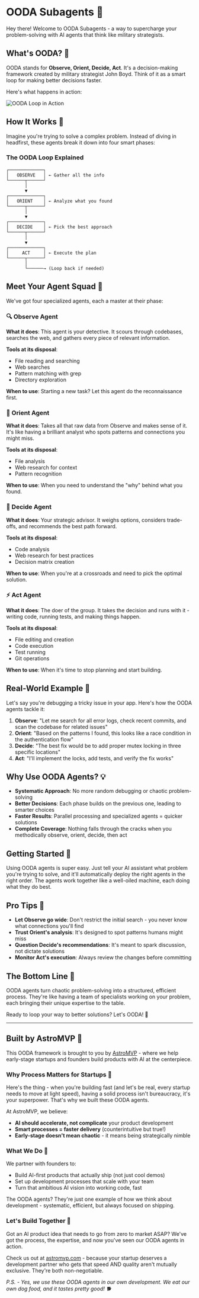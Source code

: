 # OODA Subagents 🚀

Hey there! Welcome to OODA Subagents - a way to supercharge your problem-solving with AI agents that think like military strategists. 

## What's OODA? 🤔

OODA stands for **Observe, Orient, Decide, Act**. It's a decision-making framework created by military strategist John Boyd. Think of it as a smart loop for making better decisions faster.

Here's what happens in action:

![OODA Loop in Action](ooda.png)

## How It Works 🔄

Imagine you're trying to solve a complex problem. Instead of diving in headfirst, these agents break it down into four smart phases:

### The OODA Loop Explained

```
┌─────────────┐
│   OBSERVE   │ ← Gather all the info
└──────┬──────┘
       │
       ▼
┌─────────────┐
│   ORIENT    │ ← Analyze what you found
└──────┬──────┘
       │
       ▼
┌─────────────┐
│   DECIDE    │ ← Pick the best approach
└──────┬──────┘
       │
       ▼
┌─────────────┐
│     ACT     │ ← Execute the plan
└──────┬──────┘
       │
       └──────→ (Loop back if needed)
```

## Meet Your Agent Squad 🤖

We've got four specialized agents, each a master at their phase:

### 🔍 Observe Agent
**What it does**: This agent is your detective. It scours through codebases, searches the web, and gathers every piece of relevant information.

**Tools at its disposal**: 
- File reading and searching
- Web searches
- Pattern matching with grep
- Directory exploration

**When to use**: Starting a new task? Let this agent do the reconnaissance first.

### 🧭 Orient Agent  
**What it does**: Takes all that raw data from Observe and makes sense of it. It's like having a brilliant analyst who spots patterns and connections you might miss.

**Tools at its disposal**:
- File analysis
- Web research for context
- Pattern recognition

**When to use**: When you need to understand the "why" behind what you found.

### 🎯 Decide Agent
**What it does**: Your strategic advisor. It weighs options, considers trade-offs, and recommends the best path forward.

**Tools at its disposal**:
- Code analysis
- Web research for best practices
- Decision matrix creation

**When to use**: When you're at a crossroads and need to pick the optimal solution.

### ⚡ Act Agent
**What it does**: The doer of the group. It takes the decision and runs with it - writing code, running tests, and making things happen.

**Tools at its disposal**:
- File editing and creation
- Code execution
- Test running
- Git operations

**When to use**: When it's time to stop planning and start building.

## Real-World Example 🌟

Let's say you're debugging a tricky issue in your app. Here's how the OODA agents tackle it:

1. **Observe**: "Let me search for all error logs, check recent commits, and scan the codebase for related issues"
2. **Orient**: "Based on the patterns I found, this looks like a race condition in the authentication flow"
3. **Decide**: "The best fix would be to add proper mutex locking in three specific locations"
4. **Act**: "I'll implement the locks, add tests, and verify the fix works"

## Why Use OODA Agents? 💡

- **Systematic Approach**: No more random debugging or chaotic problem-solving
- **Better Decisions**: Each phase builds on the previous one, leading to smarter choices
- **Faster Results**: Parallel processing and specialized agents = quicker solutions
- **Complete Coverage**: Nothing falls through the cracks when you methodically observe, orient, decide, then act

## Getting Started 🏁

Using OODA agents is super easy. Just tell your AI assistant what problem you're trying to solve, and it'll automatically deploy the right agents in the right order. The agents work together like a well-oiled machine, each doing what they do best.

## Pro Tips 🎪

- **Let Observe go wide**: Don't restrict the initial search - you never know what connections you'll find
- **Trust Orient's analysis**: It's designed to spot patterns humans might miss
- **Question Decide's recommendations**: It's meant to spark discussion, not dictate solutions
- **Monitor Act's execution**: Always review the changes before committing

## The Bottom Line 📝

OODA agents turn chaotic problem-solving into a structured, efficient process. They're like having a team of specialists working on your problem, each bringing their unique expertise to the table.

Ready to loop your way to better solutions? Let's OODA! 🔄

---

## Built by AstroMVP 🌟

This OODA framework is brought to you by [AstroMVP](https://astromvp.com) - where we help early-stage startups and founders build products with AI at the centerpiece. 

### Why Process Matters for Startups 🚀

Here's the thing - when you're building fast (and let's be real, every startup needs to move at light speed), having a solid process isn't bureaucracy, it's your superpower. That's why we built these OODA agents.

At AstroMVP, we believe:
- **AI should accelerate, not complicate** your product development
- **Smart processes = faster delivery** (counterintuitive but true!)
- **Early-stage doesn't mean chaotic** - it means being strategically nimble

### What We Do 💫

We partner with founders to:
- Build AI-first products that actually ship (not just cool demos)
- Set up development processes that scale with your team
- Turn that ambitious AI vision into working code, fast

The OODA agents? They're just one example of how we think about development - systematic, efficient, but always focused on shipping.

### Let's Build Together 🤝

Got an AI product idea that needs to go from zero to market ASAP? We've got the process, the expertise, and now you've seen our OODA agents in action.

Check us out at [astromvp.com](https://astromvp.com) - because your startup deserves a development partner who gets that speed AND quality aren't mutually exclusive. They're both non-negotiable.

*P.S. - Yes, we use these OODA agents in our own development. We eat our own dog food, and it tastes pretty good! 🐕*
